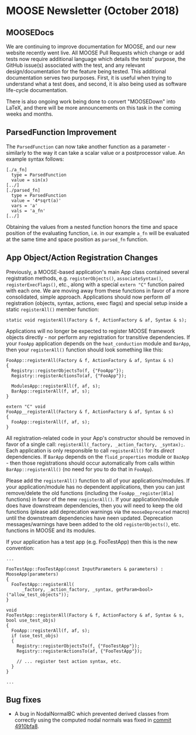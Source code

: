 # MOOSE Newsletter (October 2018)

## MOOSEDocs

We are continuing to improve documentation for MOOSE, and our new
website recently went live.  All MOOSE Pull Requests which change or
add tests now require additional language which details the tests'
purpose, the GitHub issue(s) associated with the test, and any relevant
design/documentation for the feature being tested.  This additional
documentation serves two purposes. First, it is useful when trying to
understand what a test does, and second, it is also being used as
software life-cycle documentation.

There is also ongoing work being done to convert "MOOSEDown" into LaTeX, and there will be
more announcements on this task in the coming weeks and months.

## ParsedFunction Improvement

The `ParsedFunction` can now take another function as a parameter - similarly to the way it can take
a scalar value or a postprocessor value. An example syntax follows:

```
[./a_fn]
  type = ParsedFunction
  value = sin(x)
[../]
[./parsed_fn]
  type = ParsedFunction
  value = '4*sqrt(a)'
  vars = 'a'
  vals = 'a_fn'
[../]
```

Obtaining the values from a nested function honors the time and space position of the evaluating
function, i.e. in our example `a_fn` will be evaluated at the same time and space position as
`parsed_fn` function.

## App Object/Action Registration Changes

Previously, a MOOSE-based application's main App class contained several registration methods,
e.g. `registerObjects()`, `associateSyntax()`, `registerExecFlags()`, etc., along with a special `extern "C"`
function paired with each one.  We are moving away from these functions in favor of a more
consolidated, simple approach.  Applications should now perform *all* registration (objects,
syntax, actions, exec flags) and special setup inside a static `registerAll()` member function:

```
static void registerAll(Factory & f, ActionFactory & af, Syntax & s);
```

Applications will no longer be expected to register MOOSE framework objects directly - nor perform
any registration for transitive dependencies.  If your `FooApp` application depends on the
`heat_conduction` module and `BarApp`, then your `registerAll()` function should look something like this:

```
FooApp::registerAll(Factory & f, ActionFactory & af, Syntax & s)
{
  Registry::registerObjectsTo(f, {"FooApp"});
  Registry::registerActionsTo(af, {"FooApp"});

  ModulesApp::registerAll(f, af, s);
  BarApp::registerAll(f, af, s);
}

extern "C" void
FooApp__registerAll(Factory & f, ActionFactory & af, Syntax & s)
{
  FooApp::registerAll(f, af, s);
}
```

All registration-related code in your App's constructor should be removed in favor of a single
call: `registerAll(_factory, _action_factory, _syntax);`.  Each application is only responsible to
call `registerAll()` for its *direct* dependencies.  If `BarApp` depends on the `fluid_properties` module
or `BazApp` - then those registrations should occur automatically from calls within
`BarApp::registerAll()` (no need for you to do that in `FooApp`).

Please add the `registerAll()` function to all of your applications/modules.  If your
application/module has no dependent applications, then you can just remove/delete
the old functions (including the `FooApp__register[Bla]` functions) in favor of the new `registerAll()`.
If your application/module does have downstream dependencies, then you will need to keep the old
functions (please add deprecation warnings via the `mooseDeprecated` macro) until the downstream
dependencies have neen updated.  Deprecation messages/warnings have been added to the old
`registerObjects()`, etc. functions in MOOSE and its modules.

If your application has a test app (e.g. FooTestApp) then this is the new convention:


```
...

FooTestApp::FooTestApp(const InputParameters & parameters) : MooseApp(parameters)
{
  FooTestApp::registerAll(
      _factory, _action_factory, _syntax, getParam<bool>("allow_test_objects"));
}

void
FooTestApp::registerAll(Factory & f, ActionFactory & af, Syntax & s, bool use_test_objs)
{
  FooApp::registerAll(f, af, s);
  if (use_test_objs)
  {
    Registry::registerObjectsTo(f, {"FooTestApp"});
    Registry::registerActionsTo(af, {"FooTestApp"});

    // ... register test action syntax, etc.
  }
}

...
```

## Bug fixes

- A bug in NodalNormalBC which prevented derived classes from
  correctly using the computed nodal normals was fixed in
  [commit 4910bfa8](https://github.com/idaholab/moose/commit/4910bfa8a8a8cc033985dfcbf8126a9425f49a28).
